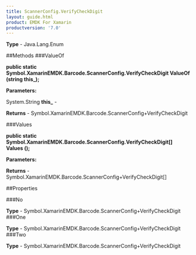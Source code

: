 ```yaml
---
title: ScannerConfig.VerifyCheckDigit
layout: guide.html
product: EMDK For Xamarin 
productversion: '7.0' 
---
```


    

**Type** - Java.Lang.Enum

##Methods
###ValueOf

**public static Symbol.XamarinEMDK.Barcode.ScannerConfig.VerifyCheckDigit ValueOf (string this_);**


        

**Parameters:**

System.String **this_**  - 
        

**Returns** - Symbol.XamarinEMDK.Barcode.ScannerConfig+VerifyCheckDigit

###Values

**public static Symbol.XamarinEMDK.Barcode.ScannerConfig.VerifyCheckDigit[] Values ();**


        

**Parameters:**

**Returns** - Symbol.XamarinEMDK.Barcode.ScannerConfig+VerifyCheckDigit[]

##Properties

###No

        

**Type** - Symbol.XamarinEMDK.Barcode.ScannerConfig+VerifyCheckDigit
###One

        

**Type** - Symbol.XamarinEMDK.Barcode.ScannerConfig+VerifyCheckDigit
###Two

        

**Type** - Symbol.XamarinEMDK.Barcode.ScannerConfig+VerifyCheckDigit
